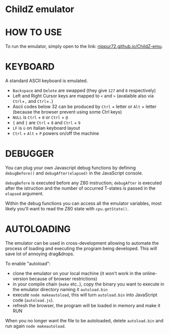 # ChildZ emulator

HOW TO USE
==========

To run the emulator, simply open to the link: 
[nippur72.github.io/ChildZ-emu](https://nippur72.github.io/ChildZ-emu/). 


KEYBOARD
========

A standard ASCII keyboard is emulated. 

- `Backspace` and `Delete` are swapped (they give `127` and `8` respectively)
- Left and Right Cursor keys are mapped to `<` and `>` (avalaible also via `Ctrl`+`,` and `Ctrl`+`.`)
- Ascii codes below 32 can be produced by `Ctrl` + letter or `Alt` + letter (because the browser prevent using some Ctrl keys)
- `NULL` is `Ctrl` + `0` or `Ctrl` + `@`
- `{` and `}` are `Ctrl` + `8` and `Ctrl` + `9`
- `LF` is `ù` on italian keyboard layout
- `Ctrl` + `Alt` + `P` powers on/off the machine

DEBUGGER
========
You can plug your own Javascript debug functions by defining 
`debugBefore()` and `debugAfter(elapsed)` in the JavaScript console.

`debugBefore` is executed before any Z80 instruction; `debugAfter` is executed
after the istruction and the number of occurred T-states is passed in the `elapsed` argument.

Within the debug functions you can access all the emulator variables, most likely 
you'll want to read the Z80 state with `cpu.getState()`. 

AUTOLOADING
=================
The emulator can be used in cross-development allowing to automate the process of 
loading and executing the program being developed. This will save lot of annoying drag&drops. 

To enable "autoload":
- clone the emulator on your local machine (it won't work in the online-version because of browser restrictions)
- in your compile chain (`make` etc..), copy the binary you want to execute in the emulator directory naming it `autoload.bin`
- execute `node makeautoload`, this will turn `autoload.bin` into JavaScript code (`autoload.js`).
- refresh the browser, the program will be loaded in memory and make it RUN

When you no longer want the file to be autoloaded, delete `autoload.bin` and run again `node makeautoload`.
